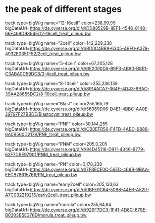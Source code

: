 # the peak of different stages

track type=bigWig name=“12-16cell" color=238,99,99 bigDataUrl=https://de.cyverse.org/dl/d/DD88529B-8EF1-4546-8148-66F469D9364E/12-16cell_treat_pileup.bw

track type=bigWig name=“2cell" color=142,229,238 bigDataUrl=https://de.cyverse.org/dl/d/BD0C4BB8-6305-4BF0-A379-4932E0351F52/2cell_treat_pileup.bw

track type=bigWig name=“3-4cell" color=67,205,128 bigDataUrl=https://de.cyverse.org/dl/d/BE2000DA-B9F3-4B90-B8E1-C3ABA0C59DC8/3-4cell_treat_pileup.bw

track type=bigWig name=“8-10cell" color=255,236,139 bigDataUrl=https://de.cyverse.org/dl/d/8914ACA7-064F-4D43-9BAC-39AA28655DC2/8-10cell_treat_pileup.bw

track type=bigWig name=“Blast" color=255,165,79 bigDataUrl=https://de.cyverse.org/dl/d/56969D06-D4E1-4BBC-AA0E-29797F27BBDE/Blastocyst_treat_pileup.bw

track type=bigWig name=“PNF" color=30,144,255 bigDataUrl=https://de.cyverse.org/dl/d/CB0EFB56-F4FB-4ABC-9889-6A0B560D217B/PNF_treat_pileup.bw

track type=bigWig name=“PNM” color=205,0,205 bigDataUrl=https://de.cyverse.org/dl/d/94D45116-D911-4346-8779-62F7DBE97901/PNM_treat_pileup.bw

track type=bigWig name=“PN” color=0,178,238 bigDataUrl=https://de.cyverse.org/dl/d/7F8ECE0C-56EC-469B-9BAA-EECB78615766/PN_treat_pileup.bw

track type=bigWig name=“early2cell" color=205,133,63 bigDataUrl=https://de.cyverse.org/dl/d/0BFE9C64-50B8-44EB-A52D-A7C032219216/early2cell_treat_pileup.bw

track type=bigWig name=“morula” color=255,64,64 bigDataUrl=https://de.cyverse.org/dl/d/929F7DC3-1F41-4D6C-879E-B0203B5E376D/morula_treat_pileup.bw

